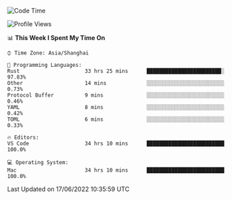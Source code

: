 <!--START_SECTION:waka-->
![Code Time](http://img.shields.io/badge/Code%20Time-1%2C404%20hrs%2028%20mins-blue)

![Profile Views](http://img.shields.io/badge/Profile%20Views-13-blue)

📊 **This Week I Spent My Time On** 

```text
⌚︎ Time Zone: Asia/Shanghai

💬 Programming Languages: 
Rust                     33 hrs 25 mins      ████████████████████████░   97.83% 
Other                    14 mins             ░░░░░░░░░░░░░░░░░░░░░░░░░   0.73% 
Protocol Buffer          9 mins              ░░░░░░░░░░░░░░░░░░░░░░░░░   0.46% 
YAML                     8 mins              ░░░░░░░░░░░░░░░░░░░░░░░░░   0.42% 
TOML                     6 mins              ░░░░░░░░░░░░░░░░░░░░░░░░░   0.33%

🔥 Editors: 
VS Code                  34 hrs 10 mins      █████████████████████████   100.0%

💻 Operating System: 
Mac                      34 hrs 10 mins      █████████████████████████   100.0%

```


 Last Updated on 17/06/2022 10:35:59 UTC
<!--END_SECTION:waka-->
